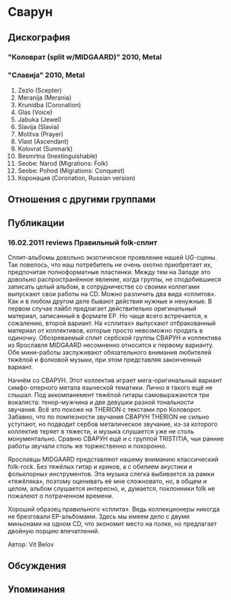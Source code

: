 # Сварун



## Дискография

### "Коловрат (split w/MIDGAARD)" 2010, Metal



### "Славиja" 2010, Metal

1. Zezlo (Scepter)
2. Meranija (Merania)
3. Krunidba (Coronation)
4. Glas (Voice)
5. Jabuka (Jewel)
6. Slavija (Slavia)
7. Molitva (Prayer)
8. Vlast (Ascendant)
9. Kolovrat (Sunmark)
10. Besmrtna (Inextinguishable)
11. Seobe: Narod (Migrations: Folk)	 
12. Seobe: Pohod (Migrations: Conquest)
13. Коронация (Coronation, Russian version)


## Отношения с другими группами


## Публикации

### 16.02.2011 reviews Правильный folk-сплит

<P>Сплит-альбомы довольно экзотическое проявление нашей UG-сцены. Так повелось, что наш потребитель не очень охотно приобретает их, предпочитая полноформатные пластинки. Между тем на Западе это довольно распространённое явление, когда группы, не сподобившиеся записать целый альбом, в сотрудничестве со своими коллегами выпускают свои работы на CD. Можно различить два вида «сплитов». Как и в любом другом деле бывают действия нужные и ненужные. В первом случае лэйбл предлагает действительно оригинальный материал, записанный в формате EP. Но чаще всего встречается, к сожалению, второй вариант. На «сплитах» выпускают отбракованный материал от коллективов, которые просто невозможно продать в одиночку. Обозреваемый сплит сербской группы СВАРУН и коллектива из Ярославля MIDGAARD несомненно относится к первому варианту. Обе мини-работы заслуживают обязательного внимания любителей тяжёлой и фолковой музыки, при этом представляя законченный вариант. </P>
<P>Начнём со СВАРУН. Этот коллектив играет мега-оригинальный вариант симфо-оперного метала языческой тематики. Лично я такого ещё не слышал. Под аккомпанемент тяжёлой гитары самовыражаются три вокалиста: тенор-мужчина и две девушки разной тональности звучания. Всё это похоже на THERION с текстами про Коловорот. Забавно, что по помпезности звучания СВАРУН THERION не сильно уступают, но подводит сербов металическое звучание, из-за которого коллектив теряет в тяжести, и музыка слушается уже не столь монументально. Сравню СВАРУН ещё и с группой TRISTITIA, чьи ранние работы звучали столь же торжественно и похоронно. </P>
<P>Ярославцы MIDGAARD представляют нашему вниманию классический folk-rock. Без тяжёлых гитар и криков, а с обилием акустики и фольклорных инструментов. Эта музыка слегка выбивается за рамки «тяжёляка», поэтому оценивать её мне сложновато, но, в общем и целом, альбом слушается интересно, и, думается, поклонники folk не пожалеют о потраченном времени.</P>
<P>Хороший образец правильного «сплита». Ведь коллекционеры никогда не брезговали EP-альбомами. Здесь мы имеем дело с двумя миньонами на одном CD, что экономит место на полке, но предлагает двойную порцию впечатлений.</P>
Автор: Vit Belov


## Обсуждения


## Упоминания

